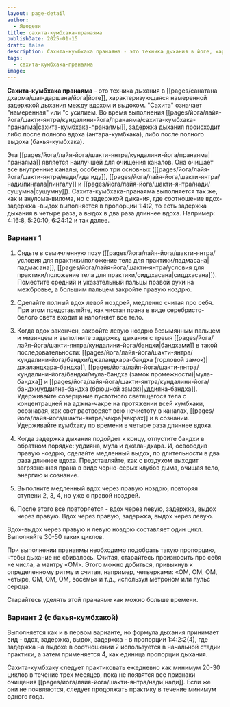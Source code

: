 ```yaml
---
layout: page-detail
author:
  - Яшодеви
title: сахита-кумбхака-пранаяма
publishDate: 2025-01-15
draft: false
description: Сахита-кумбхака пранаяма - это техника дыхания в йоге, характеризующаяся намеренной задержкой дыхания между вдохом и выдохом. "Сахита" означает "намеренная" или "с усилием. Во время выполнения сахита-кумбхака, задержка дыхания происходит либо после полного вдоха (антара-кумбхака), либо после полного выдоха (бахья-кумбхака).
tags:
  - сахита-кумбхака-пранаяма
image:
---
```

**Сахита-кумбхака пранаяма** - это техника дыхания в [[pages/санатана дхарма/шат-даршана/йога|йоге]], характеризующаяся намеренной задержкой дыхания между вдохом и выдохом. "Сахита" означает "намеренная" или "с усилием. Во время выполнения [[pages/йога/лайя-йога/шакти-янтра/кундалини-йога/пранаяма/сахита-кумбхака-пранаяма|сахита-кумбхака-пранаямы]], задержка дыхания происходит либо после полного вдоха (антара-кумбхака), либо после полного выдоха (бахья-кумбхака).

Эта [[pages/йога/лайя-йога/шакти-янтра/кундалини-йога/пранаяма|пранаяма]] является наилучшей для очищения каналов. Она очищает все внутренние каналы, особенно три основных ([[pages/йога/лайя-йога/шакти-янтра/нади/ида|иду]], [[pages/йога/лайя-йога/шакти-янтра/нади/пингала|пингалу]] и [[pages/йога/лайя-йога/шакти-янтра/нади/сушумна|сушумну]]). Сахита-кумбхака-пранаяма выполняется так же, как и анулома-вилома, но с задержкой дыхания, где соотношение вдох-задержка -выдох выполняется в пропорции 1:4:2, то есть задержка дыхания в четыре раза, а выдох в два раза длиннее вдоха. Например: 4:16:8, 5:20:10, 6:24:12 и так далее. 
### Вариант 1 

1. Сядьте в семичленную позу ([[pages/йога/лайя-йога/шакти-янтра/условия для практики/положение тела для практики/падмасана|падмасана]], [[pages/йога/лайя-йога/шакти-янтра/условия для практики/положение тела для практики/сиддхасана|сиддхасана]]). Поместите средний и указательный пальцы правой руки на межбровье, а большим пальцем закройте правую ноздрю. 

2. Сделайте полный вдох левой ноздрей, медленно считая про себя. При этом представляйте, как чистая прана в виде серебристо-белого света входит и наполняет все тело. 

3. Когда вдох закончен, закройте левую ноздрю безымянным пальцем и мизинцем и выполните задержку дыхания с тремя [[pages/йога/лайя-йога/шакти-янтра/кундалини-йога/бандхи|бандхами]] в такой последовательности: [[pages/йога/лайя-йога/шакти-янтра/кундалини-йога/бандхи/джаландхара-бандха (горловой замок)|джаландхара-бандха]], [[pages/йога/лайя-йога/шакти-янтра/кундалини-йога/бандхи/мула-бандха (замок промежности)|мула-бандха]] и [[pages/йога/лайя-йога/шакти-янтра/кундалини-йога/бандхи/уддияна-бандха (брюшной замок)|уддияна-бандха]]. Удерживайте созерцание пустотного светящегося тела с концентрацией на аджна-чакре на протяжении всей кумбхаки, осознавая, как свет растворяет всю нечистоту в каналах, [[pages/йога/лайя-йога/шакти-янтра/чакра|чакрах]] и в сознании. Удерживайте кумбхаку по времени в четыре раза длиннее вдоха. 

4. Когда задержка дыхания подойдет к концу, отпустите бандхи в обратном порядке: уддияна, мула и джаландхара. И, освободив правую ноздрю, сделайте медленный выдох, по длительности в два раза длиннее вдоха. Представляйте, как с воздухом выходит загрязненная прана в виде черно-серых клубов дыма, очищая тело, энергию и сознание. 

5. Выполните медленный вдох через правую ноздрю, повторяя ступени 2, 3, 4, но уже с правой ноздрей. 

6. После этого все повторяется - вдох через левую, задержка, выдох через правую. Вдох через правую, задержка, выдох через левую. 

Вдох-выдох через правую и левую ноздрю составляет один цикл. Выполняйте 30-50 таких циклов. 

При выполнении пранаямы необходимо подобрать такую пропорцию, чтобы дыхание не сбивалось. Считая, старайтесь произносить про себя не числа, а мантру «ОМ». Этого можно добиться, привыкнув к определенному ритму и считая, например, четверками: «ОМ, ОМ, ОМ, четыре, ОМ, ОМ, ОМ, восемь» и т.д., используя метроном или пульс сердца. 

Старайтесь уделять этой пранаяме как можно больше времени. 

### Вариант 2 (с бахья-кумбхакой) 

Выполняется как и в первом варианте, но формула дыхания принимает вид - вдох, задержка, выдох, задержка - в пропорции 1:4:2:2(4), где задержка на выдохе в соотношении 2 используется в начальной стадии практики, а затем применяется 4, как единица пропорции дыхания. 

Сахита-кумбхаку следует практиковать ежедневно как минимум 20-30 циклов в течение трех месяцев, пока не появятся все признаки очищения [[pages/йога/лайя-йога/шакти-янтра/нади|нади]]. Если же они не появляются, следует продолжать практику в течение минимум одного года.
